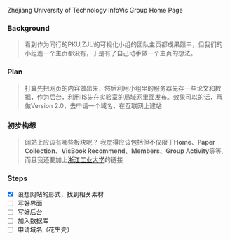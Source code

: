 Zhejiang University of Technology InfoVis Group Home Page

### Background
> 看到作为同行的PKU,ZJU的可视化小组的团队主页都成果颇丰，但我们的小组连一个主页都没有，于是有了自己动手做一个主页的想法。

### Plan
> 打算先把网页的内容做出来，然后利用小组里的服务器先存一些论文和数据，作为后台，利用IIS先在实验室的局域网里面发布。效果可以的话，再做Version 2.0，去申请一个域名，在互联网上建站

### 初步构想
> 网站上应该有哪些板块呢？
我觉得应该包括但不仅限于**Home**、**Paper Collection**、**VisBook Recommend**、**Members**、**Group Activity**等等,而且我还要加上[浙江工业大学](http://www.zjut.edu.cn)的链接

### Steps
>
- [x] 设想网站的形式，找到相关素材  
- [ ] 写好界面  
- [ ] 写好后台  
- [ ] 加入数据库  
- [ ] 申请域名（花生壳）  
